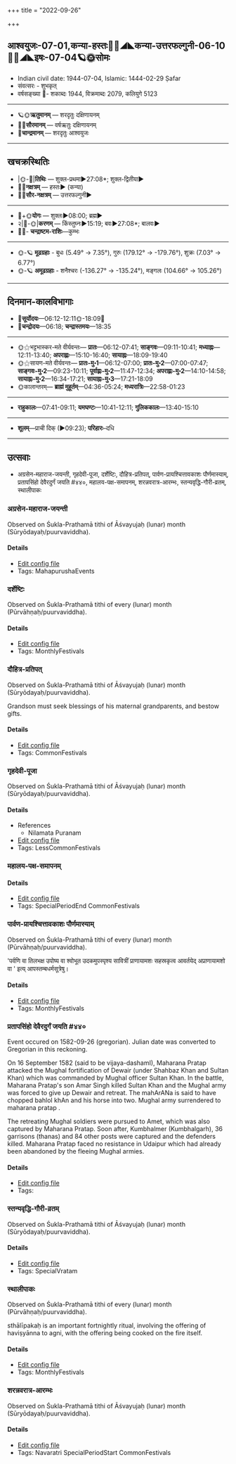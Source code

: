 +++
title = "2022-09-26"

+++
## आश्वयुजः-07-01,कन्या-हस्तः🌛🌌◢◣कन्या-उत्तरफल्गुनी-06-10🌌🌞◢◣इषः-07-04🪐🌞सोमः
- Indian civil date: 1944-07-04, Islamic: 1444-02-29 Ṣafar
- संवत्सरः - शुभकृत्
- वर्षसङ्ख्या 🌛- शकाब्दः 1944, विक्रमाब्दः 2079, कलियुगे 5123
___________________
- 🪐🌞**ऋतुमानम्** — शरदृतुः दक्षिणायनम्
- 🌌🌞**सौरमानम्** — वर्षऋतुः दक्षिणायनम्
- 🌛**चान्द्रमानम्** — शरदृतुः आश्वयुजः
___________________


## खचक्रस्थितिः
- |🌞-🌛|**तिथिः** — शुक्ल-प्रथमा►27:08*; शुक्ल-द्वितीया►  
- 🌌🌛**नक्षत्रम्** — हस्तः► (कन्या)  
- 🌌🌞**सौर-नक्षत्रम्** — उत्तरफल्गुनी►  
___________________
- 🌛+🌞**योगः** — शुक्लः►08:00; ब्रह्म►  
- २|🌛-🌞|**करणम्** — किंस्तुघ्नः►15:19; बवः►27:08*; बालवः►  
- 🌌🌛- **चन्द्राष्टम-राशिः**—कुम्भः  
___________________
- 🌞-🪐 **मूढग्रहाः** - बुधः (5.49° → 7.35°), गुरुः (179.12° → -179.76°), शुक्रः (7.03° → 6.77°)
- 🌞-🪐 **अमूढग्रहाः** - शनैश्चरः (-136.27° → -135.24°), मङ्गलः (104.66° → 105.26°)
___________________


## दिनमान-कालविभागाः
- 🌅**सूर्योदयः**—06:12-12:11🌞️-18:09🌇  
- 🌛**चन्द्रोदयः**—06:18; **चन्द्रास्तमयः**—18:35  
___________________
- 🌞⚝भट्टभास्कर-मते वीर्यवन्तः— **प्रातः**—06:12-07:41; **साङ्गवः**—09:11-10:41; **मध्याह्नः**—12:11-13:40; **अपराह्णः**—15:10-16:40; **सायाह्नः**—18:09-19:40  
- 🌞⚝सायण-मते वीर्यवन्तः— **प्रातः-मु॰1**—06:12-07:00; **प्रातः-मु॰2**—07:00-07:47; **साङ्गवः-मु॰2**—09:23-10:11; **पूर्वाह्णः-मु॰2**—11:47-12:34; **अपराह्णः-मु॰2**—14:10-14:58; **सायाह्नः-मु॰2**—16:34-17:21; **सायाह्नः-मु॰3**—17:21-18:09  
- 🌞कालान्तरम्— **ब्राह्मं मुहूर्तम्**—04:36-05:24; **मध्यरात्रिः**—22:58-01:23  
___________________
- **राहुकालः**—07:41-09:11; **यमघण्टः**—10:41-12:11; **गुलिककालः**—13:40-15:10  
___________________
- **शूलम्**—प्राची दिक् (►09:23); **परिहारः**–दधि  
___________________

## उत्सवाः
- अग्रसेन-महाराज-जयन्ती, गृहदेवी-पूजा, दर्शेष्टिः, दौहित्र-प्रतिपत्, पार्वण-प्रायश्चित्तावकाशः पौर्णमास्याम्, प्रतापसिंहो देवैरदुर्गं जयति #४४०, महालय-पक्ष-समापनम्, शरन्नवरात्र-आरम्भः, स्तन्यवृद्धि-गौरी-व्रतम्, स्थालीपाकः
### अग्रसेन-महाराज-जयन्ती

Observed on Śukla-Prathamā tithi of Āśvayujaḥ (lunar) month (Sūryōdayaḥ/puurvaviddha). 



#### Details
- [Edit config file](https://github.com/jyotisham/adyatithi/blob/master/mahApuruSha/general-indic-non-tropical/lunar_month/tithi/07/01/agrasEna~mahArAja~jayantI.toml)
- Tags: MahapurushaEvents


### दर्शेष्टिः

Observed on Śukla-Prathamā tithi of every (lunar) month (Pūrvāhṇaḥ/puurvaviddha). 



#### Details
- [Edit config file](https://github.com/jyotisham/adyatithi/blob/master/gRhya/general/lunar_month/tithi/00/01/darsheShTiH.toml)
- Tags: MonthlyFestivals


### दौहित्र-प्रतिपत्

Observed on Śukla-Prathamā tithi of Āśvayujaḥ (lunar) month (Sūryōdayaḥ/puurvaviddha). 

Grandson must seek blessings of his maternal grandparents, and bestow gifts.

#### Details
- [Edit config file](https://github.com/jyotisham/adyatithi/blob/master/devatA/pitR/lunar_month/tithi/07/01/dauhitra-pratipat.toml)
- Tags: CommonFestivals


### गृहदेवी-पूजा

Observed on Śukla-Prathamā tithi of Āśvayujaḥ (lunar) month (Sūryōdayaḥ/puurvaviddha). 



#### Details
- References
  - Nilamata Puranam
- [Edit config file](https://github.com/jyotisham/adyatithi/blob/master/devatA/shakti/lunar_month/tithi/07/01/gRhadEvI-pUjA.toml)
- Tags: LessCommonFestivals


### महालय-पक्ष-समापनम्





#### Details
- [Edit config file](https://github.com/jyotisham/adyatithi/blob/master/devatA/pitR/relative_event/mahAlaya-pakSa-ArambhaH/offset__16/mahAlaya-pakSa-samApanam.toml)
- Tags: SpecialPeriodEnd CommonFestivals


### पार्वण-प्रायश्चित्तावकाशः पौर्णमास्याम्

Observed on Śukla-Prathamā tithi of every (lunar) month (Pūrvāhṇaḥ/puurvaviddha). 

'पर्वणि वा तिलभक्ष उपोष्य वा श्वोभूत उदकमुपस्पृश्य सावित्रीं प्राणायामशः सहस्रकृत्व आवर्तयेद् अप्राणायामशो वा ' इत्य् आपस्तम्बधर्मसूत्रेषु।

#### Details
- [Edit config file](https://github.com/jyotisham/adyatithi/blob/master/gRhya/Apastamba/lunar_month/tithi/00/01/pArvaNa-prAyashcittAvakAshaH_1.toml)
- Tags: MonthlyFestivals


### प्रतापसिंहो देवैरदुर्गं जयति #४४०

Event occured on 1582-09-26 (gregorian). Julian date was converted to Gregorian in this reckoning. 

On 16 September 1582 (said to be vijaya-dashamI), Maharana Pratap attacked the Mughal fortification of Dewair (under Shahbaz Khan and Sultan Khan) which was commanded by Mughal officer Sultan Khan. In the battle, Maharana Pratap's son Amar Singh killed Sultan Khan and the Mughal army was forced to give up Dewair and retreat. The mahArANa is said to have chopped bahlol khAn and his horse into two. Mughal army surrendered to maharana pratap .

The retreating Mughal soldiers were pursued to Amet, which was also captured by Maharana Pratap. Soon after, Kumbhalmer (Kumbhalgarh), 36 garrisons (thanas) and 84 other posts were captured and the defenders killed. Maharana Pratap faced no resistance in Udaipur which had already been abandoned by the fleeing Mughal armies.

#### Details
- [Edit config file](https://github.com/jyotisham/adyatithi/blob/master/mahApuruSha/xatra-later/julian/day/09/16/pratApasiMho_devaira-yuddhe_jayati.toml)
- Tags: 


### स्तन्यवृद्धि-गौरी-व्रतम्

Observed on Śukla-Prathamā tithi of Āśvayujaḥ (lunar) month (Sūryōdayaḥ/puurvaviddha). 



#### Details
- [Edit config file](https://github.com/jyotisham/adyatithi/blob/master/devatA/umA/lunar_month/tithi/07/01/stanyavRddhi-gaurI-vratam.toml)
- Tags: SpecialVratam


### स्थालीपाकः

Observed on Śukla-Prathamā tithi of every (lunar) month (Pūrvāhṇaḥ/puurvaviddha). 

sthālīpakaḥ is an important fortnightly ritual, involving the offering of haviṣyānna to agni, with the offering being cooked on the fire itself.

#### Details
- [Edit config file](https://github.com/jyotisham/adyatithi/blob/master/gRhya/general/lunar_month/tithi/00/01/sthAlIpAkaH_1.toml)
- Tags: MonthlyFestivals


### शरन्नवरात्र-आरम्भः

Observed on Śukla-Prathamā tithi of Āśvayujaḥ (lunar) month (Sūryōdayaḥ/puurvaviddha). 



#### Details
- [Edit config file](https://github.com/jyotisham/adyatithi/blob/master/general/lunar_month/tithi/07/01/zarannavarAtra-ArambhaH.toml)
- Tags: Navaratri SpecialPeriodStart CommonFestivals


